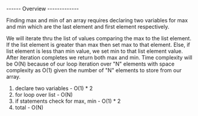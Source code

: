 ------ Overview -------------

Finding max and min of an array requires declaring two variables for max and min which are the last element and first element respectively. 

We will iterate thru the list of values comparing the max to the list element. If the list element is greater than max then set max to that element. Else, if list element is less than min value, we set min to that list element value. After iteration completes we return both max and min. Time complexity will be O(N) because of our loop iteration over "N" elements with space complexity as O(1) given the number of "N" elements to store from our array.

1. declare two variables - O(1) * 2
2. for loop over list - O(N)
3. if statements check for max, min - O(1) * 2
4. total - O(N)
